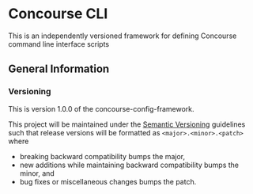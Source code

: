 # Concourse CLI

This is an independently versioned framework for defining Concourse command line interface scripts

## General Information

### Versioning

This is version 1.0.0 of the concourse-config-framework.

This project will be maintained under the [Semantic Versioning](http://semver.org)
guidelines such that release versions will be formatted as `<major>.<minor>.<patch>`
where

* breaking backward compatibility bumps the major,
* new additions while maintaining backward compatibility bumps the minor, and
* bug fixes or miscellaneous changes bumps the patch.
